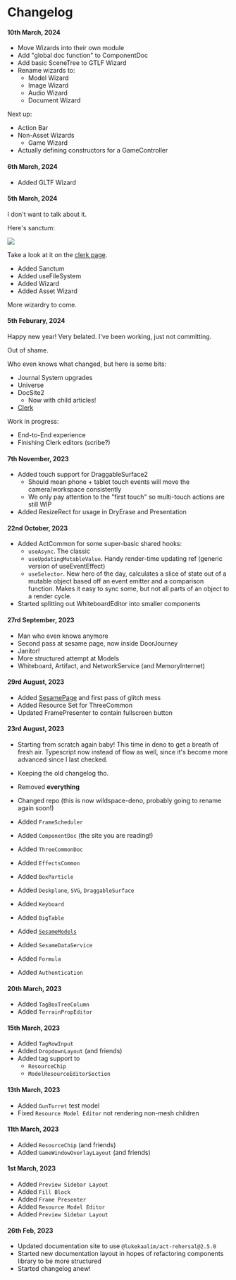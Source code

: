 # Changelog

#### 10th March, 2024

  - Move Wizards into their own module
  - Add "global doc function" to ComponentDoc
  - Add basic SceneTree to GTLF Wizard
  - Rename wizards to:
    - Model Wizard
    - Image Wizard
    - Audio Wizard
    - Document Wizard

Next up:
  - Action Bar
  - Non-Asset Wizards
    - Game Wizard
  - Actually defining constructors for a GameController

#### 6th March, 2024

  - Added GLTF Wizard

#### 5th March, 2024

I don't want to talk about it.

Here's sanctum:

![](./sanctum-demo.png)

Take a look at it on the [clerk page](/Universe/Clerk#sanctum).

  - Added Sanctum
  - Added useFileSystem
  - Added Wizard
  - Added Asset Wizard

More wizardry to come.

#### 5th Feburary, 2024

Happy new year! Very belated. I've been working, just not committing.

Out of shame.

Who even knows what changed, but here is some bits:

  - Journal System upgrades
  - Universe
  - DocSite2
    - Now with child articles!
  - [Clerk](./Clerk)

Work in progress:
  - End-to-End experience
  - Finishing Clerk editors (scribe?)

#### 7th November, 2023
- Added touch support for DraggableSurface2
  - Should mean phone + tablet touch events
  will move the camera/workspace consistently
  - We only pay attention to the "first touch"
  so multi-touch actions are still WIP
- Added ResizeRect for usage in DryErase
  and Presentation

#### 22nd October, 2023
- Added ActCommon for some super-basic shared hooks:
  - `useAsync`. The classic
  - `useUpdatingMutableValue`. Handy render-time updating ref (generic version of useEventEffect)
  - `useSelector`. New hero of the day, calculates a slice of state out of a mutable object
  based off an event emitter and a comparison function. Makes it easy to sync some, but not all
  parts of an object to a render cycle.
- Started splitting out WhiteboardEditor into smaller components

#### 27rd September, 2023
- Man who even knows anymore
- Second pass at sesame page, now inside DoorJourney
- Janitor!
- More structured attempt at Models
- Whiteboard, Artifact, and NetworkService (and MemoryInternet)

#### 29rd August, 2023
- Added [SesamePage](./Sesame) and first pass of glitch mess
- Added Resource Set for ThreeCommon
- Updated FramePresenter to contain fullscreen button

#### 23rd August, 2023
- Starting from scratch again baby!
  This time in deno to get a breath of fresh air.
  Typescript now instead of flow as well, since it's become
  more advanced since I last checked.
- Keeping the old changelog tho.
- Removed **everything**
- Changed repo (this is now wildspace-deno, probably going to rename again soon!)
- Added `FrameScheduler`
- Added `ComponentDoc` (the site you are reading!)
- Added `ThreeCommonDoc`

- Added `EffectsCommon`
- Added `BoxParticle`

- Added `Deskplane`, `SVG`, `DraggableSurface`
- Added `Keyboard`
- Added `BigTable`

- Added [`SesameModels`](./SesameModels)
- Added `SesameDataService`
- Added `Formula`
- Added `Authentication`

#### 20th March, 2023
- Added `TagBoxTreeColumn`
- Added `TerrainPropEditor`

#### 15th March, 2023
- Added `TagRowInput`
- Added `DropdownLayout` (and friends)
- Added tag support to
  - `ResourceChip`
  - `ModelResourceEditorSection`

#### 13th March, 2023
- Added `GunTurret` test model
- Fixed `Resource Model Editor` not rendering non-mesh children

#### 11th March, 2023
- Added `ResourceChip` (and friends)
- Added `GameWindowOverlayLayout` (and friends)

#### 1st March, 2023
- Added `Preview Sidebar Layout`
- Added `Fill Block`
- Added `Frame Presenter`
- Added `Resource Model Editor`
- Added `Preview Sidebar Layout`

#### 26th Feb, 2023
- Updated documentation site to use `@lukekaalim/act-rehersal@2.5.0`
- Started new documentation layout in hopes of refactoring components
  library to be more structured
- Started changelog anew!